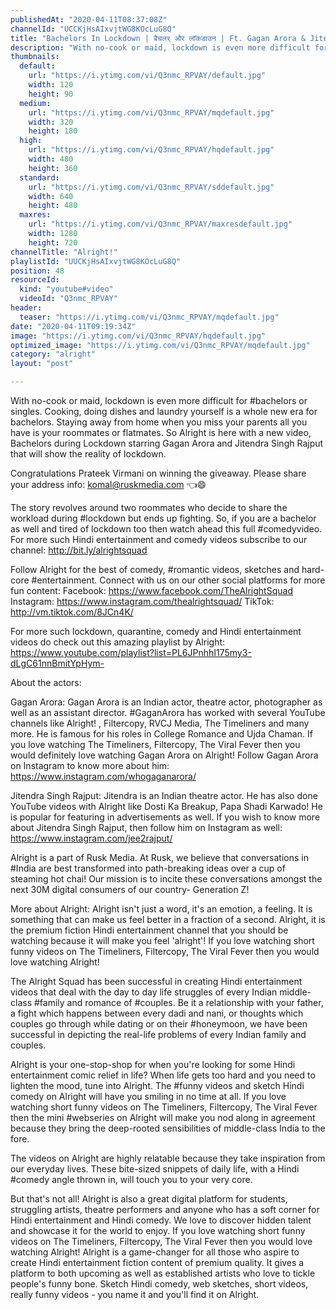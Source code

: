 ```yaml
---
publishedAt: "2020-04-11T08:37:08Z"
channelId: "UCCKjHsAIxvjtWG8KOcLuG8Q"
title: "Bachelors In Lockdown | बैचलर् और लॉकडाउन | Ft. Gagan Arora & Jitendra Singh Rajput"
description: "With no-cook or maid, lockdown is even more difficult for #bachelors or singles. Cooking, doing dishes and laundry yourself is a whole new era for bachelors. Staying away from home when you miss your parents all you have is your roommates or flatmates. So Alright is here with a new video, Bachelors during Lockdown starring Gagan Arora and Jitendra Singh Rajput that will show the reality of lockdown.\n\nCongratulations Prateek Virmani on winning the giveaway. Please share your address info:\nkomal@ruskmedia.com 👈😄\n\nThe story revolves around two roommates who decide to share the workload during #lockdown but ends up fighting. So, if you are a bachelor as well and tired of lockdown too then watch ahead this full #comedyvideo. For more such Hindi entertainment and comedy videos subscribe to our channel: http://bit.ly/alrightsquad\n\nFollow Alright for the best of comedy, #romantic videos, sketches and hard-core #entertainment. Connect with us on our other social platforms for more fun content: Facebook: https://www.facebook.com/TheAlrightSquad Instagram: https://www.instagram.com/thealrightsquad/ TikTok: http://vm.tiktok.com/8JCn4K/\n\nFor more such lockdown, quarantine, comedy and Hindi entertainment videos do check out this amazing playlist by Alright: https://www.youtube.com/playlist?list=PL6JPnhhI175my3-dLgC61nnBmitYpHym-\n\nAbout the actors:\n\nGagan Arora: Gagan Arora is an Indian actor, theatre actor, photographer as well as an assistant director. #GaganArora has worked with several YouTube channels like Alright! , Filtercopy, RVCJ Media, The Timeliners and many more. He is famous for his roles in College Romance and Ujda Chaman. If you love watching The Timeliners, Filtercopy, The Viral Fever then you would definitely love watching Gagan Arora on Alright! Follow Gagan Arora on Instagram to know more about him: https://www.instagram.com/whogaganarora/\n\nJitendra Singh Rajput: Jitendra is an Indian theatre actor. He has also done YouTube videos with Alright like Dosti Ka Breakup, Papa Shadi Karwado! He is popular for featuring in advertisements as well. If you wish to know more about Jitendra Singh Rajput, then follow him on Instagram as well: https://www.instagram.com/jee2rajput/\n\nAlright is a part of Rusk Media. At Rusk, we believe that conversations in #India are best transformed into path-breaking ideas over a cup of steaming hot chai! Our mission is to incite these conversations amongst the next 30M digital consumers of our country- Generation Z!\n\nMore about Alright: Alright isn't just a word, it's an emotion, a feeling. It is something that can make us feel better in a fraction of a second. Alright, it is the premium fiction Hindi entertainment channel that you should be watching because it will make you feel 'alright'! If you love watching short funny videos on The Timeliners, Filtercopy, The Viral Fever then you would love watching Alright!\n\nThe Alright Squad has been successful in creating Hindi entertainment videos that deal with the day to day life struggles of every Indian middle-class #family and romance of #couples. Be it a relationship with your father, a fight which happens between every dadi and nani, or thoughts which couples go through while dating or on their #honeymoon, we have been successful in depicting the real-life problems of every Indian family and couples.\n\nAlright is your one-stop-shop for when you're looking for some Hindi entertainment comic relief in life? When life gets too hard and you need to lighten the mood, tune into Alright. The #funny videos and sketch Hindi comedy on Alright will have you smiling in no time at all. If you love watching short funny videos on The Timeliners, Filtercopy, The Viral Fever then the mini #webseries on Alright will make you nod along in agreement because they bring the deep-rooted sensibilities of middle-class India to the fore.\n\nThe videos on Alright are highly relatable because they take inspiration from our everyday lives. These bite-sized snippets of daily life, with a Hindi #comedy angle thrown in, will touch you to your very core.\n\nBut that's not all! Alright is also a great digital platform for students, struggling artists, theatre performers and anyone who has a soft corner for Hindi entertainment and Hindi comedy. We love to discover hidden talent and showcase it for the world to enjoy. If you love watching short funny videos on The Timeliners, Filtercopy, The Viral Fever then you would love watching Alright! Alright is a game-changer for all those who aspire to create Hindi entertainment fiction content of premium quality. It gives a platform to both upcoming as well as established artists who love to tickle people's funny bone. Sketch Hindi comedy, web sketches, short videos, really funny videos - you name it and you'll find it on Alright."
thumbnails:
  default:
    url: "https://i.ytimg.com/vi/Q3nmc_RPVAY/default.jpg"
    width: 120
    height: 90
  medium:
    url: "https://i.ytimg.com/vi/Q3nmc_RPVAY/mqdefault.jpg"
    width: 320
    height: 180
  high:
    url: "https://i.ytimg.com/vi/Q3nmc_RPVAY/hqdefault.jpg"
    width: 480
    height: 360
  standard:
    url: "https://i.ytimg.com/vi/Q3nmc_RPVAY/sddefault.jpg"
    width: 640
    height: 480
  maxres:
    url: "https://i.ytimg.com/vi/Q3nmc_RPVAY/maxresdefault.jpg"
    width: 1280
    height: 720
channelTitle: "Alright!"
playlistId: "UUCKjHsAIxvjtWG8KOcLuG8Q"
position: 48
resourceId:
  kind: "youtube#video"
  videoId: "Q3nmc_RPVAY"
header:
  teaser: "https://i.ytimg.com/vi/Q3nmc_RPVAY/mqdefault.jpg"
date: "2020-04-11T09:19:34Z"
image: "https://i.ytimg.com/vi/Q3nmc_RPVAY/hqdefault.jpg"
optimized_image: "https://i.ytimg.com/vi/Q3nmc_RPVAY/mqdefault.jpg"
category: "alright"
layout: "post"

---
```

With no-cook or maid, lockdown is even more difficult for #bachelors or singles. Cooking, doing dishes and laundry yourself is a whole new era for bachelors. Staying away from home when you miss your parents all you have is your roommates or flatmates. So Alright is here with a new video, Bachelors during Lockdown starring Gagan Arora and Jitendra Singh Rajput that will show the reality of lockdown.

Congratulations Prateek Virmani on winning the giveaway. Please share your address info:
komal@ruskmedia.com 👈😄

The story revolves around two roommates who decide to share the workload during #lockdown but ends up fighting. So, if you are a bachelor as well and tired of lockdown too then watch ahead this full #comedyvideo. For more such Hindi entertainment and comedy videos subscribe to our channel: http://bit.ly/alrightsquad

Follow Alright for the best of comedy, #romantic videos, sketches and hard-core #entertainment. Connect with us on our other social platforms for more fun content: Facebook: https://www.facebook.com/TheAlrightSquad Instagram: https://www.instagram.com/thealrightsquad/ TikTok: http://vm.tiktok.com/8JCn4K/

For more such lockdown, quarantine, comedy and Hindi entertainment videos do check out this amazing playlist by Alright: https://www.youtube.com/playlist?list=PL6JPnhhI175my3-dLgC61nnBmitYpHym-

About the actors:

Gagan Arora: Gagan Arora is an Indian actor, theatre actor, photographer as well as an assistant director. #GaganArora has worked with several YouTube channels like Alright! , Filtercopy, RVCJ Media, The Timeliners and many more. He is famous for his roles in College Romance and Ujda Chaman. If you love watching The Timeliners, Filtercopy, The Viral Fever then you would definitely love watching Gagan Arora on Alright! Follow Gagan Arora on Instagram to know more about him: https://www.instagram.com/whogaganarora/

Jitendra Singh Rajput: Jitendra is an Indian theatre actor. He has also done YouTube videos with Alright like Dosti Ka Breakup, Papa Shadi Karwado! He is popular for featuring in advertisements as well. If you wish to know more about Jitendra Singh Rajput, then follow him on Instagram as well: https://www.instagram.com/jee2rajput/

Alright is a part of Rusk Media. At Rusk, we believe that conversations in #India are best transformed into path-breaking ideas over a cup of steaming hot chai! Our mission is to incite these conversations amongst the next 30M digital consumers of our country- Generation Z!

More about Alright: Alright isn't just a word, it's an emotion, a feeling. It is something that can make us feel better in a fraction of a second. Alright, it is the premium fiction Hindi entertainment channel that you should be watching because it will make you feel 'alright'! If you love watching short funny videos on The Timeliners, Filtercopy, The Viral Fever then you would love watching Alright!

The Alright Squad has been successful in creating Hindi entertainment videos that deal with the day to day life struggles of every Indian middle-class #family and romance of #couples. Be it a relationship with your father, a fight which happens between every dadi and nani, or thoughts which couples go through while dating or on their #honeymoon, we have been successful in depicting the real-life problems of every Indian family and couples.

Alright is your one-stop-shop for when you're looking for some Hindi entertainment comic relief in life? When life gets too hard and you need to lighten the mood, tune into Alright. The #funny videos and sketch Hindi comedy on Alright will have you smiling in no time at all. If you love watching short funny videos on The Timeliners, Filtercopy, The Viral Fever then the mini #webseries on Alright will make you nod along in agreement because they bring the deep-rooted sensibilities of middle-class India to the fore.

The videos on Alright are highly relatable because they take inspiration from our everyday lives. These bite-sized snippets of daily life, with a Hindi #comedy angle thrown in, will touch you to your very core.

But that's not all! Alright is also a great digital platform for students, struggling artists, theatre performers and anyone who has a soft corner for Hindi entertainment and Hindi comedy. We love to discover hidden talent and showcase it for the world to enjoy. If you love watching short funny videos on The Timeliners, Filtercopy, The Viral Fever then you would love watching Alright! Alright is a game-changer for all those who aspire to create Hindi entertainment fiction content of premium quality. It gives a platform to both upcoming as well as established artists who love to tickle people's funny bone. Sketch Hindi comedy, web sketches, short videos, really funny videos - you name it and you'll find it on Alright.